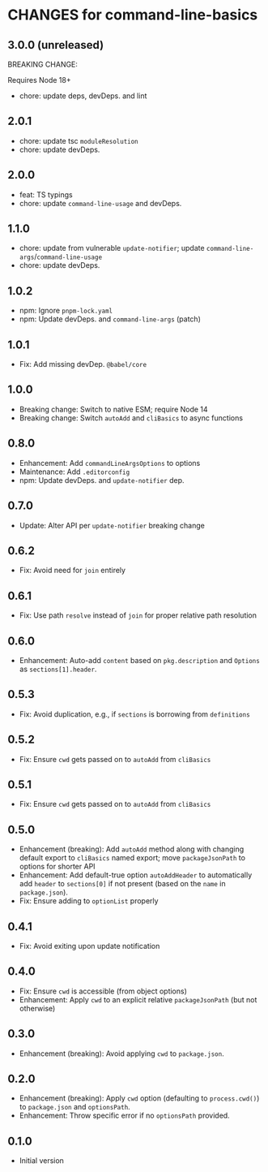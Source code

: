 # CHANGES for command-line-basics

## 3.0.0 (unreleased)

BREAKING CHANGE:

Requires Node 18+

- chore: update deps, devDeps. and lint

## 2.0.1

- chore: update tsc `moduleResolution`
- chore: update devDeps.

## 2.0.0

- feat: TS typings
- chore: update `command-line-usage` and devDeps.

## 1.1.0

- chore: update from vulnerable `update-notifier`; update
    `command-line-args`/`command-line-usage`
- chore: update devDeps.

## 1.0.2

- npm: Ignore `pnpm-lock.yaml`
- npm: Update devDeps. and `command-line-args` (patch)

## 1.0.1

- Fix: Add missing devDep. `@babel/core`

## 1.0.0

- Breaking change: Switch to native ESM; require Node 14
- Breaking change: Switch `autoAdd` and `cliBasics` to async functions

## 0.8.0

- Enhancement: Add `commandLineArgsOptions` to options
- Maintenance: Add `.editorconfig`
- npm: Update devDeps. and `update-notifier` dep.

## 0.7.0

- Update: Alter API per `update-notifier` breaking change

## 0.6.2

- Fix: Avoid need for `join` entirely

## 0.6.1

- Fix: Use path `resolve` instead of `join` for proper relative
   path resolution

## 0.6.0

- Enhancement: Auto-add `content` based on `pkg.description` and
  `Options` as `sections[1].header`.

## 0.5.3

- Fix: Avoid duplication, e.g., if `sections` is borrowing from `definitions`

## 0.5.2

- Fix: Ensure `cwd` gets passed on to `autoAdd` from `cliBasics`

## 0.5.1

- Fix: Ensure `cwd` gets passed on to `autoAdd` from `cliBasics`

## 0.5.0

- Enhancement (breaking): Add `autoAdd` method along with changing default
  export to `cliBasics` named export; move `packageJsonPath` to options for
  shorter API
- Enhancement: Add default-true option `autoAddHeader` to automatically add
    `header` to `sections[0]` if not present (based on the `name` in
    `package.json`).
- Fix: Ensure adding to `optionList` properly

## 0.4.1

- Fix: Avoid exiting upon update notification

## 0.4.0

- Fix: Ensure `cwd` is accessible (from object options)
- Enhancement: Apply `cwd` to an explicit relative
  `packageJsonPath` (but not otherwise)

## 0.3.0

- Enhancement (breaking): Avoid applying `cwd` to `package.json`.

## 0.2.0

- Enhancement (breaking): Apply `cwd` option (defaulting to `process.cwd()`) to
  `package.json` and `optionsPath`.
- Enhancement: Throw specific error if no `optionsPath` provided.

## 0.1.0

- Initial version
